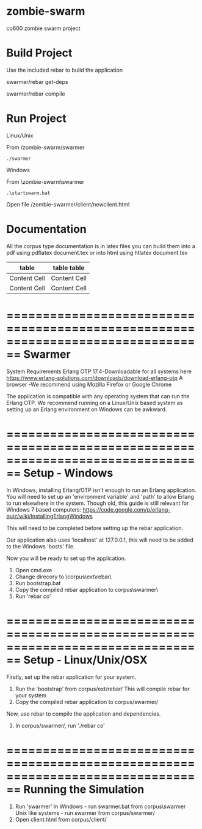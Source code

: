 zombie-swarm
============

co600 zombie swarm project

Build Project
=============
Use the included rebar to build the application

  swarmer/rebar get-deps

  swarmer/rebar compile

Run Project
===========
Linux/Unix

  From /zombie-swarm/swarmer

    ./swarmer

Windows

  From \zombie-swarm\swarmer

    .\startswarm.bat

Open file /zombie-swarmer/client/newclient.html

Documentation
=============

All the corpus type documentation is in latex files you can build them into a pdf using pdflatex document.tex or into html using htlatex document.tex

| table         | table table  |
| ------------- | ------------- |
| Content Cell  | Content Cell  |
| Content Cell  | Content Cell  |

================================================================================
Swarmer
================================================================================
System Requirements
  Erlang OTP 17.4-Downloadable for all systems here
                  https://www.erlang-solutions.com/downloads/download-erlang-otp
  A browser      -We recommend using Mozilla Firefox or Google Chrome

The application is compatible with any operating system that can run the Erlang
OTP. We recommend running on a Linux/Unix based system as setting up an Erlang
environment on Windows can be awkward.

================================================================================
Setup - Windows
================================================================================
In Windows, installing Erlang/OTP isn't enough to run an Erlang application. You
will need to set up an 'environment variable' and 'path' to allow Erlang to run
elsewhere in the system.
Though old, this guide is still relevant for Windows 7 based computers:
  https://code.google.com/p/erlang-quiz/wiki/InstallingErlangWindows

This will need to be completed before setting up the rebar application.

Our application also uses 'localhost' at 127.0.0.1, this will need to be added
to the Windows 'hosts' file.

Now you will be ready to set up the application.
1)  Open cmd.exe
2)  Change direcory to \corpus\ext\rebar\
3)  Run bootstrap.bat
4)  Copy the compiled rebar application to corpus\swarmer\
5)  Run 'rebar co'

================================================================================
Setup - Linux/Unix/OSX
================================================================================
Firstly, set up the rebar application for your system.

1)  Run the 'bootstrap' from corpus/ext/rebar/
      This will compile rebar for your system
2)  Copy the compiled rebar application to corpus/swarmer/

Now, use rebar to compile the application and dependencies.

3)  In corpus/swarmer/, run './rebar co'

================================================================================
Running the Simulation
================================================================================
1)  Run 'swarmer'
      In Windows         -  run swarmer.bat from corpus\swarmer\
      Unix like systems  -  run swarmer from corpus/swarmer/
2)  Open client.html from corpus/client/
